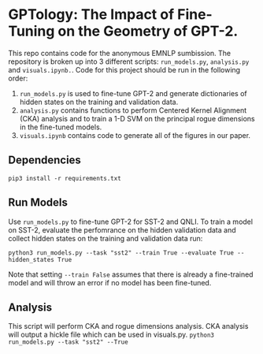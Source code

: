 # GPTology: The Impact of Fine-Tuning on the Geometry of GPT-2.
This repo contains code for the anonymous EMNLP sumbission. The repository is broken up into 3 different scripts: ```run_models.py```, ```analysis.py``` and ```visuals.ipynb.```. Code for this project should be run in the following order: 


1) ```run_models.py``` is used to fine-tune GPT-2 and generate dictionaries of hidden states on the training and validation data. 
2) ```analysis.py``` contains functions to perform Centered Kernel Alignment (CKA) analysis and to train a 1-D SVM on the principal rogue dimensions in the fine-tuned models. 
3) ```visuals.ipynb``` contains code to generate all of the figures in our paper. 


## Dependencies
```pip3 install -r requirements.txt```

## Run Models
Use ```run_models.py``` to fine-tune GPT-2 for SST-2 and QNLI. To train a model on SST-2, evaluate the perfomrance on the hidden validation data and collect hidden states on the training and validation data run: 

```python3 run_models.py --task "sst2" --train True --evaluate True --hidden_states True```

Note that setting ``--train False`` assumes that there is already a fine-trained model and will throw an error if no model has been fine-tuned. 

## Analysis
This script will perform CKA and rogue dimensions analysis. CKA analysis will output a hickle file which can be used in visuals.py. 
```python3 run_models.py --task "sst2" --True ```

